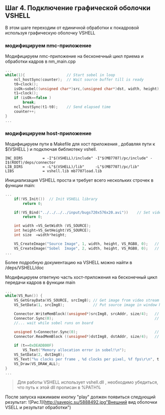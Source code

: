 ## Шаг 4. Подключение графической оболочки VSHELL 
В этом шаге переходим от единичной обработки к покадровой используя графическую оболочку VSHELL 


### модифицируем nmc-приложение
Модифицируем nmc-приложение на бесконечный цикл приема и обработки кадров в nm_main.cpp
```cpp
...
while(1){					// Start sobel in loop 
	ncl_hostSync(counter);	// Wait source buffer till is ready 		
	t0=clock();
	isOk=sobel((unsigned char*)src,(unsigned char*)dst, width, height);
	t1=clock();
	if (isOk==false ) 
		break;
	ncl_hostSync(t1-t0);	// Send elapsed time 
	counter++;
}
...
```

### модифицируем  host-приложение
Модифицируем пути в Makefile для хост приложения , добавляя пути к $(VSHELL ) и подключая библиотеку vshell.
```
INC_DIRS         = -I"$(VSHELL)/include" -I"$(MB7707)/pc/include" -I$(ROOT)/deps/connector
LIB_DIRS         = -L"$(VSHELL)/lib"     -L"$(MB7707)/pc/lib"
LIBS             = vshell.lib mb7707load.lib
```

Инициализация VSHELL проста и требует всего нескольких строчек в функции main:
```cpp
...
	if(!VS_Init())	// Init VSHELL library
		return 0;

	if(!VS_Bind("../../../../input/bugs720x576x20.avi"))	// Set video sequence for playback
		return 0;

	int width =VS_GetWidth (VS_SOURCE);	
	int height=VS_GetHeight(VS_SOURCE);
	int size  =width*height;

    VS_CreateImage("Source Image", 1, width, height, VS_RGB8, 0);	// Create window for 8-bit source grayscale image
	VS_CreateImage("Sobel  Image", 2, width, height, VS_RGB8, 0);	// Create window for 8-bit result grayscale image
...
```	
Более подробную документацию на VSHELL можно найти в /deps/VSHELL/doc

Модифицируем ответную часть хост-приложения на бесконечный цикл передачи кадров в функции main

```cpp
...
while(VS_Run())	{
	VS_GetGrayData(VS_SOURCE, srcImg8);	// Get image from video stream
	VS_SetData(1, srcImg8);				// Put source image in window N1

	Connector.WriteMemBlock((unsigned*)srcImg8, srcAddr, size/4);	// Send image to shared memory of nmc 
	Connector.Sync(0);												// Barrier sync - force nmc to wait while new image is coming 
	//... wait while sobel runs on board

	unsigned t=Connector.Sync(0);									// Barrier sync - signal from nmc that sobel-filter is finished
	Connector.ReadMemBlock ((unsigned*)dstImg8, dstAddr, size/4);	// Read result image
		
	if (t==0xDEADB00F)
		VS_Text("Memory allocation error in sobel!\n");
	VS_SetData(2, dstImg8);
	VS_Text("%u clocks per frame , %d clocks per pixel, %f fps\r\n", t, t/size, 320000000.0/t );
	VS_Draw(VS_DRAW_ALL);
}
...
```	

> Для работы VSHELL использует vshell.dll , необходимо убедиться, что путь к этой dll прописан в %PATH%

После запуска нажимаем кнопку "play" должен появиться следующий результат:
![Рис.1](http://savepic.su/5888492.jpg"Внешний вид оболочки VSELL и результат обработки")




